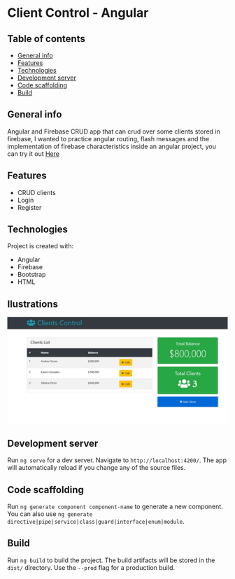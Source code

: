 # Client Control - Angular

## Table of contents
* [General info](#general-info)
* [Features](#features)
* [Technologies](#technologies)
* [Development server](#Development-server)
* [Code scaffolding](#Code-scaffolding)
* [Build](#Build)

## General info
Angular and Firebase CRUD app that can crud over some clients stored in firebase, I wanted to practice angular routing, flash messages and the implementation of firebase characteristics inside an angular project, you can try it out [Here](https://control-clientes-113f8.web.app/)

## Features
* CRUD clients
* Login
* Register
	
## Technologies
Project is created with:
* Angular
* Firebase
* Bootstrap
* HTML

## Ilustrations
![](/src/assets/Screenshot.jpg)

<a name="Development-server"></a>
## Development server

Run `ng serve` for a dev server. Navigate to `http://localhost:4200/`. The app will automatically reload if you change any of the source files.

<a name="Code-scaffolding"></a>
## Code scaffolding

Run `ng generate component component-name` to generate a new component. You can also use `ng generate directive|pipe|service|class|guard|interface|enum|module`.

<a name="Build"></a>
## Build

Run `ng build` to build the project. The build artifacts will be stored in the `dist/` directory. Use the `--prod` flag for a production build.


